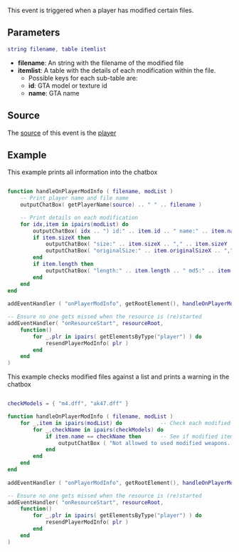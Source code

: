 This event is triggered when a player has modified certain files.

Parameters
----------

``` lua
string filename, table itemlist
```

-   **filename**: An string with the filename of the modified file
-   **itemlist**: A table with the details of each modification within the file.
    -   Possible keys for each sub-table are:
    -   **id**: GTA model or texture id
    -   **name**: GTA name

Source
------

The [source](/event_system#Event_source.md "wikilink") of this event is the [player](/player.md "wikilink")

Example
-------

This example prints all information into the chatbox

``` lua

function handleOnPlayerModInfo ( filename, modList )
    -- Print player name and file name
    outputChatBox( getPlayerName(source) .. " " .. filename )

    -- Print details on each modification
    for idx,item in ipairs(modList) do
        outputChatBox( idx .. ") id:" .. item.id .. " name:" .. item.name )
        if item.sizeX then
            outputChatBox( "size:" .. item.sizeX .. "," .. item.sizeY .. "," .. item.sizeZ )
            outputChatBox( "originalSize:" .. item.originalSizeX .. "," .. item.originalSizeY .. "," .. item.originalSizeZ )
        end
        if item.length then
            outputChatBox( "length:" .. item.length .. " md5:" .. item.md5 )
        end
    end
end
    
addEventHandler ( "onPlayerModInfo", getRootElement(), handleOnPlayerModInfo )

-- Ensure no one gets missed when the resource is (re)started
addEventHandler( "onResourceStart", resourceRoot,
    function()
        for _,plr in ipairs( getElementsByType("player") ) do
            resendPlayerModInfo( plr )
        end
    end
)
```

This example checks modified files against a list and prints a warning in the chatbox

``` lua

checkModels = { "m4.dff", "ak47.dff" }

function handleOnPlayerModInfo ( filename, modList )
    for _,item in ipairs(modList) do            -- Check each modified item
        for _,checkName in ipairs(checkModels) do
            if item.name == checkName then      -- See if modified item is in our check list
                outputChatBox ( "Not allowed to used modified weapons. Please restore " .. filename )
            end
        end
    end
end
    
addEventHandler ( "onPlayerModInfo", getRootElement(), handleOnPlayerModInfo )

-- Ensure no one gets missed when the resource is (re)started
addEventHandler( "onResourceStart", resourceRoot,
    function()
        for _,plr in ipairs( getElementsByType("player") ) do
            resendPlayerModInfo( plr )
        end
    end
)
```
